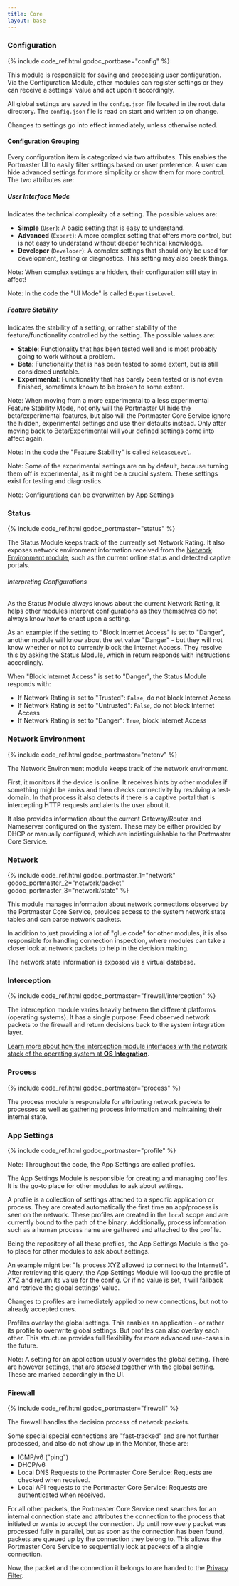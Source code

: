 ```yaml
---
title: Core
layout: base
---
```


### Configuration

{% include code_ref.html godoc_portbase="config" %}

This module is responsible for saving and processing user configuration. Via the Configuration Module, other modules can register settings or they can receive a settings' value and act upon it accordingly.

All global settings are saved in the `config.json` file located in the root data directory. The `config.json` file is read on start and written to on change.

Changes to settings go into effect immediately, unless otherwise noted.

#### Configuration Grouping

Every configuration item is categorized via two attributes. This enables the Portmaster UI to easily filter settings based on user preference. A user can hide advanced settings for more simplicity or show them for more control. The two attributes are:

##### User Interface Mode

Indicates the technical complexity of a setting. The possible values are:

- **Simple** (`User`): A basic setting that is easy to understand.
- **Advanced** (`Expert`): A more complex setting that offers more control, but is not easy to understand without deeper technical knowledge.
- **Developer** (`Developer`): A complex settings that should only be used for development, testing or diagnostics. This setting may also break things.

Note: When complex settings are hidden, their configuration still stay in affect!

Note: In the code the "UI Mode" is called `ExpertiseLevel`.

##### Feature Stability

Indicates the stability of a setting, or rather stability of the feature/functionality controlled by the setting. The possible values are:

- **Stable**: Functionality that has been tested well and is most probably going to work without a problem.
- **Beta**: Functionality that is has been tested to some extent, but is still considered unstable.
- **Experimental**: Functionality that has barely been tested or is not even finished, sometimes known to be broken to some extent.

Note: When moving from a more experimental to a less experimental Feature Stability Mode, not only will the Portmaster UI hide the beta/experimental features, but also will the Portmaster Core Service ignore the hidden, experimental settings and use their defaults instead. Only after moving back to Beta/Experimental will your defined settings come into affect again.

Note: In the code the "Feature Stability" is called `ReleaseLevel`.

Note: Some of the experimental settings are on by default, because turning them off is experimental, as it might be a crucial system. These settings exist for testing and diagnostics.

Note: Configurations can be overwritten by [App Settings](#app-settings)

### Status

{% include code_ref.html godoc_portmaster="status" %}

The Status Module keeps track of the currently set Network Rating. It also exposes network environment information received from the [Network Environment module](#network-environment), such as the current online status and detected captive portals.

###### Interpreting Configurations

As the Status Module always knows about the current Network Rating, it helps other modules interpret configurations as they themselves do not always know how to enact upon a setting.

As an example: if the setting to "Block Internet Access" is set to "Danger", another module will know about the set value "Danger" - but they will not know whether or not to currently block the Internet Access. They resolve this by asking the Status Module, which in return responds with instructions accordingly.

When "Block Internet Access" is set to "Danger", the Status Module responds with:

- If Network Rating is set to "Trusted": `False`, do not block Internet Access
- If Network Rating is set to "Untrusted": `False`, do not block Internet Access
- If Network Rating is set to "Danger": `True`, block Internet Access

### Network Environment

{% include code_ref.html godoc_portmaster="netenv" %}

The Network Environment module keeps track of the network environment.

First, it monitors if the device is online. It receives hints by other modules if something might be amiss and then checks connectivity by resolving a test-domain. In that process it also detects if there is a captive portal that is intercepting HTTP requests and alerts the user about it.

It also provides information about the current Gateway/Router and Nameserver configured on the system. These may be either provided by DHCP or manually configured, which are indistinguishable to the Portmaster Core Service.

### Network

{% include code_ref.html godoc_portmaster_1="network" godoc_portmaster_2="network/packet" godoc_portmaster_3="network/state" %}

This module manages information about network connections observed by the Portmaster Core Service, provides access to the system network state tables and can parse network packets.

In addition to just providing a lot of "glue code" for other modules, it is also responsible for handling connection inspection, where modules can take a closer look at network packets to help in the decision making.

The network state information is exposed via a virtual database.

### Interception

{% include code_ref.html godoc_portmaster="firewall/interception" %}

The interception module varies heavily between the different platforms (operating systems). It has a single purpose: Feed observed network packets to the firewall and return decisions back to the system integration layer.

[Learn more about how the interception module interfaces with the network stack of the operating system at **OS Integration**](../../os-integration/).

### Process

{% include code_ref.html godoc_portmaster="process" %}

The process module is responsible for attributing network packets to processes as well as gathering process information and maintaining their internal state.

### App Settings

{% include code_ref.html godoc_portmaster="profile" %}

Note: Throughout the code, the App Settings are called profiles.

The App Settings Module is responsible for creating and managing profiles. It is the go-to place for other modules to ask about settings.

A profile is a collection of settings attached to a specific application or process. They are created automatically the first time an app/process is seen on the network. These profiles are created in the `local` scope and are currently bound to the path of the binary. Additionally, process information such as a human process name are gathered and attached to the profile.

Being the repository of all these profiles, the App Settings Module is the go-to place for other modules to ask about settings.

An example might be: "Is process XYZ allowed to connect to the Internet?". After retrieving this query, the App Settings Module will lookup the profile of XYZ and return its value for the config. Or if no value is set, it will fallback and retrieve the global settings' value.

Changes to profiles are immediately applied to new connections, but not to already accepted ones.

Profiles overlay the global settings. This enables an application - or rather its profile to overwrite global settings. But profiles can also overlay each other. This structure provides full flexibility for more advanced use-cases in the future.

Note: A setting for an application usually overrides the global setting. There are however settings, that are _stacked_ together with the global setting. These are marked accordingly in the UI.

### Firewall

{% include code_ref.html godoc_portmaster="firewall" %}

The firewall handles the decision process of network packets.

Some special special connections are "fast-tracked" and are not further processed, and also do not show up in the Monitor, these are:

- ICMP/v6 ("ping")
- DHCP/v6
- Local DNS Requests to the Portmaster Core Service: Requests are checked when received.
- Local API requests to the Portmaster Core Service: Requests are authenticated when received.

For all other packets, the Portmaster Core Service next searches for an internal connection state and attributes the connection to the process that initiated or wants to accept the connection. Up until now every packet was processed fully in parallel, but as soon as the connection has been found, packets are queued up by the connection they belong to. This allows the Portmaster Core Service to sequentially look at packets of a single connection.

Now, the packet and the connection it belongs to are handed to the [Privacy Filter](../privacy-filter/).
